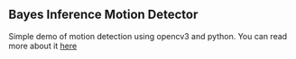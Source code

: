 ## Bayes Inference Motion Detector
Simple demo of motion detection using opencv3 and python. You can read more about it [here](https://khaixcore.com/blog/6-motion-detection-opencv-python/)

